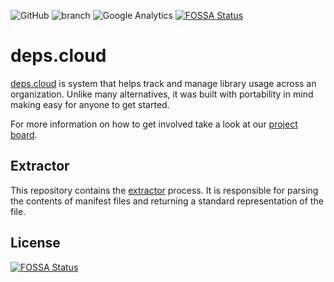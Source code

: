 ![GitHub](https://img.shields.io/github/license/depscloud/extractor.svg)
![branch](https://github.com/depscloud/extractor/workflows/branch/badge.svg?branch=main)
![Google Analytics](https://www.google-analytics.com/collect?v=1&cid=555&t=event&ec=repo&ea=open&dp=extractor&dt=extractor&tid=UA-143087272-2)
[![FOSSA Status](https://app.fossa.com/api/projects/git%2Bgithub.com%2Fdepscloud%2Fextractor.svg?type=shield)](https://app.fossa.com/projects/git%2Bgithub.com%2Fdepscloud%2Fextractor?ref=badge_shield)

# deps.cloud

[deps.cloud](https://deps.cloud/) is system that helps track and manage library usage across an organization.
Unlike many alternatives, it was built with portability in mind making easy for anyone to get started.

For more information on how to get involved take a look at our [project board](https://github.com/orgs/depscloud/projects/1).

## Extractor

This repository contains the [extractor](https://deps.cloud/docs/services/extractor/) process.
It is responsible for parsing the contents of manifest files and returning a standard representation of the file.

## License

[![FOSSA Status](https://app.fossa.com/api/projects/git%2Bgithub.com%2Fdepscloud%2Fextractor.svg?type=large)](https://app.fossa.com/projects/git%2Bgithub.com%2Fdepscloud%2Fextractor?ref=badge_large)
